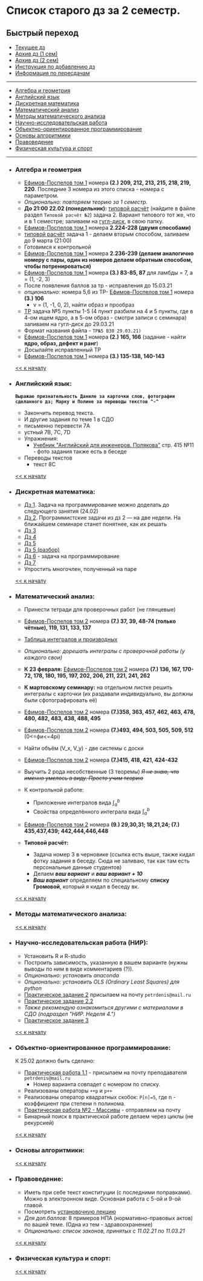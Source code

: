 # Список старого дз за 2 семестр.

## Быстрый переход

- [Текущее дз](README.md#Список-текущего-и-будущего-дз)
- [Архив дз (1 сем)](Дз_1_семестр.md#Список-старого-дз-за-1-семестр.)
- [Архив дз (2 сем)](Дз_2_семестр.md#Список-старого-дз-за-2-семестр.)
- [Инструкция по добавлению дз](Как_вам_добавлять_сюда_дз/Как_добавить_дз.md)
- [Информация по пересдачам](пересдачи.md)

***

- [Алгебра и геометрия](#Алгебра-и-геометрия)
- [Английский язык](#Английский-язык)
- [Дискретная математика](#Дискретная-математика)
- [Математический анализ](#Математический-анализ)
- [Методы математического анализа](#Методы-математического-анализа)
- [Научно-исследовательская работа](#Научно-исследовательская-работа-НИР)
- [Объектно-ориентированное программирование](#Объектно-ориентированное-программирование-ООП)
- [Основы алгоритмики](#Основы-алгоритмики)
- [Правоведение](#Правоведение)
- [Физическая культура и спорт](#Физическая-культура-и-спорт)

***
- ### Алгебра и геометрия 
    - [Ефимов-Поспелов том 1](Книги/Ефимов_Поспелов_Сборник_задач_по_математике_том_1.pdf) номера **(2.) 209, 212, 213, 215, 218, 219, 220**. Последние 3 номера из этого списка - номера с параметром. 
    - *Опционально: повторяем теорию за 1 семестр.*
    - **До 21:00 22.02 (понедельник):** [типовой расчёт](Типовики/Алгем/ТР_по_алгему_2020-21.pdf) (найдите в файле раздел `Типовой расчёт №2`) задача 2.  Вариант типового тот же, что и в 1 семестре; заливаем на [гугл-диск](https://drive.google.com/drive/folders/1yZzDBosCA-goPjwXN5-GJYDGfdrk-nsD?usp=sharing), в свою папку.
    - [Ефимов-Поспелов том 1](Книги/Ефимов_Поспелов_Сборник_задач_по_математике_том_1.pdf) номера **2.224-228 (двумя способами)**
    - [типовой расчёт](Типовики/Алгем/ТР_по_алгему_2020-21.pdf) задача 1 - делаем вторым способом, заливаем до 9 марта (21:00)
    - Готовимся к контрольной
    - [Ефимов-Поспелов том 1](Книги/Ефимов_Поспелов_Сборник_задач_по_математике_том_1.pdf) номера **2.236-239 (делаем аналогично номеру с пары, один из номеров делаем обратным способом, чтобы потренироваться)**
    - [Ефимов-Поспелов том 1](Книги/Ефимов_Поспелов_Сборник_задач_по_математике_том_1.pdf) номера **(3.) 83-85, 87** для ламбды = 7, a = (1, -2, 3)
    - После появления баллов за тр - исправления до 15.03.21
    - *опционально:* номера 5,6 из ТР- [Ефимов-Поспелов том 1](Книги/Ефимов_Поспелов_Сборник_задач_по_математике_том_1.pdf) номера **(3.) 106**  
      - v = (1, -1, 0, 2), найти образ и прообраз
    - [ТР](Типовики/Алгем/ТР_по_алгему_2020-21.pdf) задача №5 пункты 1-5 (4 пункт разбили на 4 и 5 пункты, где в 4-ом ищем ядро, а в 5-ом образ - смотри записи с семинара) заливаем на гугл-диск до 29.03.21
    - Формат названия файла - `ТР№5 В30 29.03.21)` 
    - [Ефимов-Поспелов том 1](Книги/Ефимов_Поспелов_Сборник_задач_по_математике_том_1.pdf) номера **(2.) 165, 166** (задание - найти **ядро, образ, дефект и ранг**) 
    - Досылайте исправленный ТР    
    - [Ефимов-Поспелов том 1](Книги/Ефимов_Поспелов_Сборник_задач_по_математике_том_1.pdf) номера **(3.) 135-138, 140-143**


    [<< к началу](#Быстрый-переход)

- ### Английский язык:
    **`Выражаю признательность Даниле за карточки слов, фотографии сделанного дз; Марку и Полине за переводы текстов ^-^`**
    - Закончить перевод текста.
    - И другие задания по теме 1 в СДО
    - письменно перевести 7A
    - устный 7B, 7C, 7D
    - Упражнения:
      - [Учебник "Английский для инженеров. Полякова"](https://github.com/appliedMathematicsAndComputerScience/PMI_legacy/blob/master/1%20%D0%BA%D1%83%D1%80%D1%81/2-%D0%BE%D0%B9%20%D1%81%D0%B5%D0%BC%D0%B5%D1%81%D1%82%D1%80/%D0%90%D0%BD%D0%B3%D0%BB%D0%B8%D0%B9%D1%81%D0%BA%D0%B8%D0%B9%20%D1%8F%D0%B7%D1%8B%D0%BA/%D0%90%D0%BD%D0%B3%D0%BB%D0%B8%D0%B9%D1%81%D0%BA%D0%B8%D0%B9%20%D0%B4%D0%BB%D1%8F%20%D0%B8%D0%BD%D0%B6%D0%B5%D0%BD%D0%B5%D1%80%D0%BE%D0%B2.%20%D0%9F%D0%BE%D0%BB%D1%8F%D0%BA%D0%BE%D0%B2%D0%B0.pdf) стр. 415 №11 - фото задания также есть в беседе
    - Переводы текстов
      - текст 8C

    [<< к началу](#Быстрый-переход)
    
- ### Дискретная математика:
    - [Дз 1](Ресурсы/Документы/hw1.pdf). Задача на программирование можно доделать до следующего занятия (24.02)
    - [Дз 2](Ресурсы/Документы/hw2_t.pdf). Программистские задачи из дз 2 — на две недели. На ближайшем семинаре станет понятнее, как их решать
    - [Дз 3](Ресурсы/Документы/hw3.pdf)
    - [Дз 4](Ресурсы/Документы/hw4.pdf) 
    - [Дз 5](Ресурсы/Документы/hw5.pdf)
    - [Дз 5 (разбор)](Ресурсы/Документы/hw5_done.pdf)
    - [Дз 6](Ресурсы/Документы/hw6.pdf) - задача на программирование
    - [Дз 7](Ресурсы/Документы/hw7.pdf)
    - Упростить многочлен, полученный на паре

    [<< к началу](#Быстрый-переход)

- ### Математический анализ:
    - Принести тетради для проверочных работ (не глянцевые)
    - [Ефимов-Поспелов том 2](Книги/Ефимов_Поспелов_Сборник_задач_по_математике_том_2.pdf) номера **(7.) 37, 39, 48-74 (только чётные), 119, 131, 133, 137**
    - [Таблица интегралов и производных](https://github.com/appliedMathematicsAndComputerScience/PMI_legacy/blob/master/1%20%D0%BA%D1%83%D1%80%D1%81/2-%D0%BE%D0%B9%20%D1%81%D0%B5%D0%BC%D0%B5%D1%81%D1%82%D1%80/%D0%9C%D0%B0%D1%82%D0%B5%D0%BC%D0%B0%D1%82%D0%B8%D1%87%D0%B5%D1%81%D0%BA%D0%B8%D0%B9%20%D0%B0%D0%BD%D0%B0%D0%BB%D0%B8%D0%B7/%D0%9C%D0%B0%D1%82%D0%B0%D0%BD_%D0%B8%D0%BD%D1%82%D0%B5%D0%B3%D1%80%D0%B0%D0%BB%D1%8B_%D0%B8_%D0%BF%D1%80%D0%BE%D0%B8%D0%B7%D0%B2%D0%BE%D0%B4%D0%BD%D1%8B%D0%B5.pdf)
    
    - *Опционально: дорешать интегралы с проверочной работы (у каждого свои)*

    - **К 23 февраля:** [Ефимов-Поспелов том 2](Книги/Ефимов_Поспелов_Сборник_задач_по_математике_том_2.pdf) номера **(7.) 136, 167, 170-72, 178, 180, 195, 197, 202, 206, 211, 221, 241, 262**
    - **К мартовскому семинару:** на отдельном листке решить интегралы с карточки (их раздавали индивидуально, вы должны были сфотографировать её)
    - [Ефимов-Поспелов том 2](Книги/Ефимов_Поспелов_Сборник_задач_по_математике_том_2.pdf) номера **(7.)358, 363, 457, 462, 463, 478, 480, 482, 483, 438, 488, 495**
    - [Ефимов-Поспелов том 2](Книги/Ефимов_Поспелов_Сборник_задач_по_математике_том_2.pdf) номера **(7.)493, 494, 503, 505, 509, 512** (0<=фи<=4pi)
    - Найти объём (V_x, V_y) - две системы с доски
    - [Ефимов-Поспелов том 2](Книги/Ефимов_Поспелов_Сборник_задач_по_математике_том_2.pdf) номера **(7.)415, 418, 421, 424-432**
    - Выучить 2 рода несобственные (3 теоремы) ~~*Я не знаю, что именно умелось в виду. Просто учим теорию*~~
    - К контрольной работе:
      - Приложение интегралов вида $\int^b_a$
      - Свойства определённого интеграла вида $\int^b_a$ 
    - [Ефимов-Поспелов том 2](Книги/Ефимов_Поспелов_Сборник_задач_по_математике_том_2.pdf) номера **(9.) 29,30,31; 18,21,24; (7.) 435,437,439; 442,444,446,448**
    - **Типовой расчёт:**
      - Задача номер 3 в черновике (ссылка есть выше, также кидал фотку задания в беседу. Сюда не заливаю, так как там есть персональные данные студентов)
      - Делаем ***ваш вариант*** и ***ваш вариант + 10*** 
      - ***Ваш вариант*** определяем по специальному **списку Громовой**, который я кидал в беседу вк.

    [<< к началу](#Быстрый-переход) 

- ### Методы математического анализа:

    [<< к началу](#Быстрый-переход)



- ### Научно-исследовательская работа (НИР):
    - Установить R и R-studio
    - Построить зависимость, указанную в вашем варианте (нужны выводы по ним в виде комментариев (?)).
    - *Опционально: установить anaconda*
    - *Опционально: установить OLS (Ordinary Least Squares) для python*
    - [Практическое задание 2](https://yadi.sk/i/J3orbQe-wuqFVw) присылаем на почту `petrdenis@mail.ru`
    - [Практическое задание 2.2](https://yadi.sk/i/uyrOlPouCmkAqQ)
    - *Также рекомендую ознакомиться другими с материалами в СДО (подраздел "НИР. Неделя 4.")*
    - [Практическое задание 3](https://yadi.sk/i/BEJIg-FK55ntiw)
    
    [<< к началу](#Быстрый-переход)


- ### Объектно-ориентированное программирование:    
    К 25.02 должно быть сделано:
    - [Практическая работа 1.1](https://online-edu.mirea.ru/mod/page/view.php?id=212494) - присылаем на почту преподавателя `petrdenis@mail.ru`
        - Номер варианта совпадет с номером по списку.
    - Реализованы операторы `++p` и `p++`
    - Реализованы оператор квадратных скобок:  `P[n]=5`, где n - коэффициент при степени n полинома.
    - [Практическая работа №2 - Массивы](https://disk.yandex.ru/i/CNBB594PhVFXRw) - отправляем на почту
    - Бинарный поиск в практической работе делаем через циклы (не рекурсией)


    [<< к началу](#Быстрый-переход)

- ### Основы алгоритмики:

    [<< к началу](#Быстрый-переход)
    
- ### Правоведение:
    - Иметь при себе текст конституции (с последними поправками). Можно в электронном виде. Основная работа с 5-ой и 9-ой главой.
    - Посмотреть [установочную лекцию](https://online-edu.mirea.ru/mod/webinars/view.php?id=215033)
    - *Для доп.баллов:* 8 примеров НПА (нормативно-правовых актов) по вашей теме. (Одна из тем - здравоохранение)
    - *Опционально: список законов, принятых с 11.02.21 по 11.03.21*
    
    [<< к началу](#Быстрый-переход)

- ### Физическая культура и спорт:

    [<< к началу](#Быстрый-переход)

